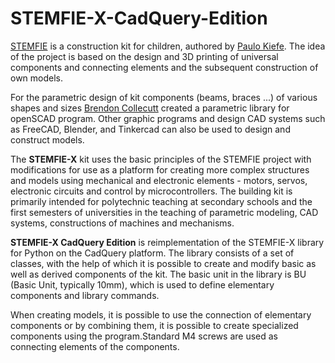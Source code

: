 # STEMFIE-X-CadQuery-Edition

[STEMFIE](https://www.stemfie.org/) is a construction kit for children, authored by [Paulo Kiefe](https://www.stemfie.org/about). The idea of the project is based on the design and 3D printing of universal components and connecting elements and the subsequent construction of own models.

For the parametric design of kit components (beams, braces ...) of various shapes and sizes [Brendon Collecutt](https://github.com/Cantareus/Stemfie_OpenSCAD/blob/main/docs/stemfie.scad.md) created a parametric library for openSCAD program. Other graphic programs and design CAD systems such as FreeCAD, Blender, and Tinkercad can also be used to design and construct models.

The **STEMFIE-X** kit uses the basic principles of the STEMFIE project with modifications for use as a platform for creating more complex structures and models using mechanical and electronic elements - motors, servos, electronic circuits and control by microcontrollers. The building kit is primarily intended for polytechnic teaching at secondary schools and the first semesters of universities in the teaching of parametric modeling, CAD systems, constructions of machines and mechanisms.

**STEMFIE-X CadQuery Edition** is reimplementation of the STEMFIE-X library for Python on the CadQuery platform. The library consists of a set of classes, with the help of which it is possible to create and modify basic as well as derived components of the kit. The basic unit in the library is BU (Basic Unit, typically 10mm), which is used to define elementary components and library commands.

When creating models, it is possible to use the connection of elementary components or by combining them, it is possible to create specialized components using the program.Standard M4 screws are used as connecting elements of the components.
